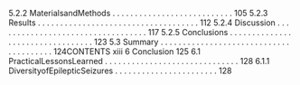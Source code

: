 5.2.2 MaterialsandMethods . . . . . . . . . . . . . . . . . . . . . . . . . . . 105
5.2.3 Results . . . . . . . . . . . . . . . . . . . . . . . . . . . . . . . . . . . . 112
5.2.4 Discussion . . . . . . . . . . . . . . . . . . . . . . . . . . . . . . . . . . 117
5.2.5 Conclusions . . . . . . . . . . . . . . . . . . . . . . . . . . . . . . . . . 123
5.3 Summary . . . . . . . . . . . . . . . . . . . . . . . . . . . . . . . . . . . . . . . 124CONTENTS xiii
6 Conclusion 125
6.1 PracticalLessonsLearned . . . . . . . . . . . . . . . . . . . . . . . . . . . . . . 128
6.1.1 DiversityofEpilepticSeizures . . . . . . . . . . . . . . . . . . . . . . . 128